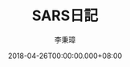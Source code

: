 ---
issue: 272
title: SARS日記
author: 李秉璋
language: 詔安
date: 2018-04-26T00:00:00.000+08:00
topic: 抒懷
difficulty: 2
wikidata: Q98096149
wikidata_link: https://www.wikidata.org/wiki/Q98096149
---